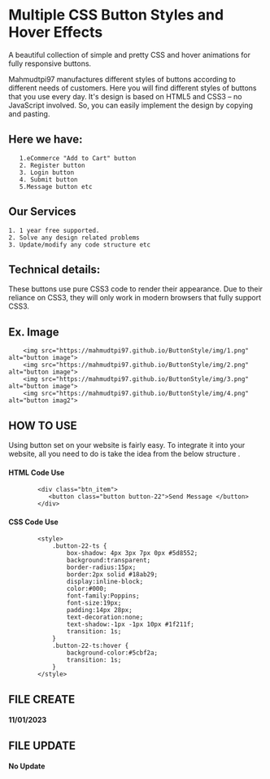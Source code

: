 
# Multiple CSS Button Styles and Hover Effects

A beautiful collection of simple and pretty CSS and hover animations for fully responsive buttons.

Mahmudtpi97 manufactures different styles of buttons according to different needs of customers.  Here you will find different styles of buttons that you use every day. It's design is based on HTML5 and CSS3 – no JavaScript involved. So, you can easily implement the design by copying and pasting.


## Here we have:
       1.eCommerce "Add to Cart" button
       2. Register button
       3. Login button
       4. Submit button
       5.Message button etc
## Our Services

    1. 1 year free supported.
    2. Solve any design related problems
    3. Update/modify any code structure etc


        

## Technical details: 
These buttons use pure CSS3 code to render their appearance. Due to their reliance on CSS3, they will only work in modern browsers that fully support CSS3.</p>
## Ex. Image
        <img src="https://mahmudtpi97.github.io/ButtonStyle/img/1.png" alt="button image">
        <img src="https://mahmudtpi97.github.io/ButtonStyle/img/2.png" alt="button image">
        <img src="https://mahmudtpi97.github.io/ButtonStyle/img/3.png" alt="button image">
        <img src="https://mahmudtpi97.github.io/ButtonStyle/img/4.png" alt="button imag2">

## HOW TO USE
Using button set on your website is fairly easy. To integrate it into your website, all you need to do is take the idea from the below structure .

#### HTML Code Use

            <div class="btn_item">
               <button class="button button-22">Send Message </button>
            </div>

#### CSS  Code Use
            <style>
                .button-22-ts {
                    box-shadow: 4px 3px 7px 0px #5d8552;
                    background:transparent;
                    border-radius:15px;
                    border:2px solid #18ab29;
                    display:inline-block;
                    color:#000;
                    font-family:Poppins;
                    font-size:19px;
                    padding:14px 28px;
                    text-decoration:none;
                    text-shadow:-1px -1px 10px #1f211f;
                    transition: 1s;
                }
                .button-22-ts:hover {
                    background-color:#5cbf2a;
                    transition: 1s;
                }
            </style>


## FILE CREATE
#### 11/01/2023

## FILE UPDATE
#### No Update
